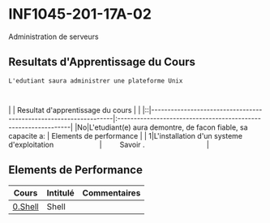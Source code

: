 # INF1045-201-17A-02
Administration de serveurs

## Resultats d'Apprentissage du Cours
```
L'edutiant saura administrer une plateforme Unix



```

|  | Resultat d'apprentissage du cours                                |                                                                |
|::|------------------------------------------------------------------|:---------------------------------------------------------------| 
|No|L'etudiant(e) aura demontre, de facon fiable, sa capacite a:      |          Elements de performance                               | 
| 1|L'installation d'un systeme d'exploitation                        |         Savoir .                                               | 



## Elements de Performance



| Cours                                                     | Intitulé                                    |  Commentaires              |
|:---------------------------------------------------------:|:--------------------------------------------|:---------------------------| 
| [0.Shell](./0.Shell)                                      | Shell                                       |                            |


